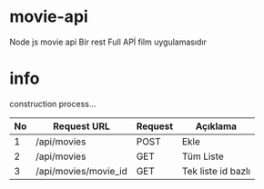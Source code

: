 # movie-api
Node js movie api Bir rest Full APİ film uygulamasıdır 

# info 
construction process...

| No | Request URL          | Request  | Açıklama           |
| -- | -------------        | -------- | --------           |
| 1  | /api/movies          | POST     |   Ekle             |
| 2  | /api/movies          | GET      | Tüm Liste          |
| 3  | /api/movies/movie_id | GET      | Tek liste id bazlı |